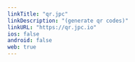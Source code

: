 ```yaml
---
linkTitle: "qr.jpc"
linkDescription: "(generate qr codes)"
linkURL: "https://qr.jpc.io"
ios: false
android: false
web: true
---
```

